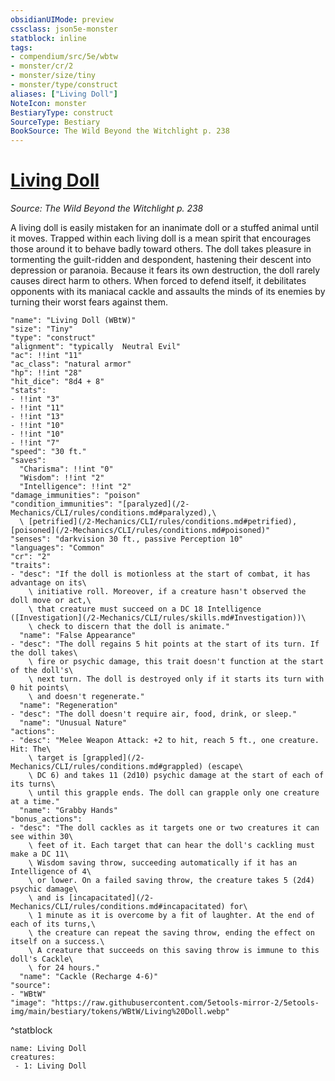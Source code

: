 ```yaml
---
obsidianUIMode: preview
cssclass: json5e-monster
statblock: inline
tags:
- compendium/src/5e/wbtw
- monster/cr/2
- monster/size/tiny
- monster/type/construct
aliases: ["Living Doll"]
NoteIcon: monster
BestiaryType: construct
SourceType: Bestiary
BookSource: The Wild Beyond the Witchlight p. 238
---
```

# [Living Doll](2-Mechanics\CLI\bestiary\construct/living-doll-wbtw.md)
*Source: The Wild Beyond the Witchlight p. 238*  

A living doll is easily mistaken for an inanimate doll or a stuffed animal until it moves. Trapped within each living doll is a mean spirit that encourages those around it to behave badly toward others. The doll takes pleasure in tormenting the guilt-ridden and despondent, hastening their descent into depression or paranoia. Because it fears its own destruction, the doll rarely causes direct harm to others. When forced to defend itself, it debilitates opponents with its maniacal cackle and assaults the minds of its enemies by turning their worst fears against them.

```statblock
"name": "Living Doll (WBtW)"
"size": "Tiny"
"type": "construct"
"alignment": "typically  Neutral Evil"
"ac": !!int "11"
"ac_class": "natural armor"
"hp": !!int "28"
"hit_dice": "8d4 + 8"
"stats":
- !!int "3"
- !!int "11"
- !!int "13"
- !!int "10"
- !!int "10"
- !!int "7"
"speed": "30 ft."
"saves":
  "Charisma": !!int "0"
  "Wisdom": !!int "2"
  "Intelligence": !!int "2"
"damage_immunities": "poison"
"condition_immunities": "[paralyzed](/2-Mechanics/CLI/rules/conditions.md#paralyzed),\
  \ [petrified](/2-Mechanics/CLI/rules/conditions.md#petrified), [poisoned](/2-Mechanics/CLI/rules/conditions.md#poisoned)"
"senses": "darkvision 30 ft., passive Perception 10"
"languages": "Common"
"cr": "2"
"traits":
- "desc": "If the doll is motionless at the start of combat, it has advantage on its\
    \ initiative roll. Moreover, if a creature hasn't observed the doll move or act,\
    \ that creature must succeed on a DC 18 Intelligence ([Investigation](/2-Mechanics/CLI/rules/skills.md#Investigation))\
    \ check to discern that the doll is animate."
  "name": "False Appearance"
- "desc": "The doll regains 5 hit points at the start of its turn. If the doll takes\
    \ fire or psychic damage, this trait doesn't function at the start of the doll's\
    \ next turn. The doll is destroyed only if it starts its turn with 0 hit points\
    \ and doesn't regenerate."
  "name": "Regeneration"
- "desc": "The doll doesn't require air, food, drink, or sleep."
  "name": "Unusual Nature"
"actions":
- "desc": "Melee Weapon Attack: +2 to hit, reach 5 ft., one creature. Hit: The\
    \ target is [grappled](/2-Mechanics/CLI/rules/conditions.md#grappled) (escape\
    \ DC 6) and takes 11 (2d10) psychic damage at the start of each of its turns\
    \ until this grapple ends. The doll can grapple only one creature at a time."
  "name": "Grabby Hands"
"bonus_actions":
- "desc": "The doll cackles as it targets one or two creatures it can see within 30\
    \ feet of it. Each target that can hear the doll's cackling must make a DC 11\
    \ Wisdom saving throw, succeeding automatically if it has an Intelligence of 4\
    \ or lower. On a failed saving throw, the creature takes 5 (2d4) psychic damage\
    \ and is [incapacitated](/2-Mechanics/CLI/rules/conditions.md#incapacitated) for\
    \ 1 minute as it is overcome by a fit of laughter. At the end of each of its turns,\
    \ the creature can repeat the saving throw, ending the effect on itself on a success.\
    \ A creature that succeeds on this saving throw is immune to this doll's Cackle\
    \ for 24 hours."
  "name": "Cackle (Recharge 4-6)"
"source":
- "WBtW"
"image": "https://raw.githubusercontent.com/5etools-mirror-2/5etools-img/main/bestiary/tokens/WBtW/Living%20Doll.webp"
```
^statblock

```encounter-table
name: Living Doll
creatures:
 - 1: Living Doll
```